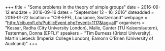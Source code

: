 +++
title = "Some problems in the theory of simple groups"
date = 2016-09-12
enddate = 2016-09-16
dates = "September 12 - 16, 2016"
dateadded = 2016-01-22
location = "CIB-EPFL, Lausanne, Switzerland"
webpage = "http://cib.epfl.ch/PublicEvent.php?event=1117&tag=all"
organisers = "Kessar, Radha (City University London), Malle, Gunter (TU Kaiserslautern), Testerman, Donna (EPFL)"
speakers = "Tim Burness (Bristol University), Martin Liebeck (Imperial College London), Eamonn O'Brien (University of Auckland)"
+++
